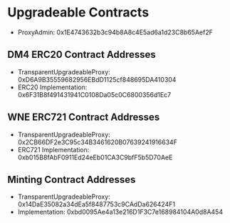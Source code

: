 # Upgradeable Contracts

- ProxyAdmin: 0x1E4743632b3c94b8A8c4E5ad6a1d23C8b65Aef2F

## DM4 ERC20 Contract Addresses
- TransparentUpgradeableProxy: 0xD6A9B35559682956EBdD1125cf848695DA410304
- ERC20 Implementation: 0x6F31B8f491431941C0108Da05c0C6800356d1Ec7


## WNE ERC721 Contract Addresses
- TransparentUpgradeableProxy: 0x2CB66DF2e3C95c34B3461620B07639241916634F
- ERC721 Implementation: 0xb015B8fAbF0911Ed24eEb01CA3C9bfF5b5D70AeE


## Minting Contract Addresses
- TransparentUpgradeableProxy: 0x14DaE35082a34dEa5f8487753c9CAdDa626424F1
- Implementation: 0xbd0095Ae4a13e216D1F3C7e168984104A0d8A454
